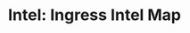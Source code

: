 ---
layout: term
title: 'Intel: Ingress Intel Map'
name: intel
description: "Carte officielle disponible sur ordinateur et mobile, permettant de visualiser l'état global actuel de Ingress."
---